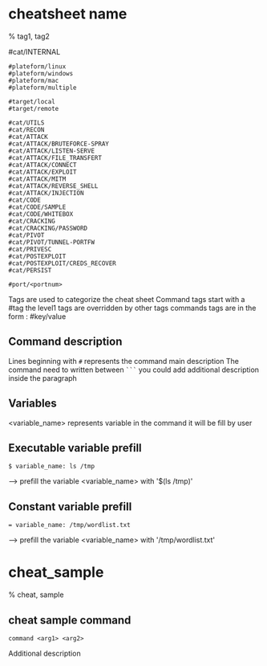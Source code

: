 # cheatsheet name

% tag1, tag2

#cat/INTERNAL

```
#plateform/linux
#plateform/windows
#plateform/mac
#plateform/multiple

#target/local 
#target/remote

#cat/UTILS
#cat/RECON
#cat/ATTACK
#cat/ATTACK/BRUTEFORCE-SPRAY
#cat/ATTACK/LISTEN-SERVE
#cat/ATTACK/FILE_TRANSFERT
#cat/ATTACK/CONNECT
#cat/ATTACK/EXPLOIT
#cat/ATTACK/MITM
#cat/ATTACK/REVERSE_SHELL
#cat/ATTACK/INJECTION
#cat/CODE
#cat/CODE/SAMPLE
#cat/CODE/WHITEBOX
#cat/CRACKING
#cat/CRACKING/PASSWORD
#cat/PIVOT
#cat/PIVOT/TUNNEL-PORTFW
#cat/PRIVESC
#cat/POSTEXPLOIT
#cat/POSTEXPLOIT/CREDS_RECOVER
#cat/PERSIST

#port/<portnum>
```

Tags are used to categorize the cheat sheet
Command tags start with a #tag the level1 tags are overridden by other tags commands tags are in the form : #key/value

## Command description
Lines beginning with `#` represents the command main description
The command need to written between ` ``` `
you could add additional description inside the paragraph

## Variables
<variable_name> represents variable in the command it will be fill by user

## Executable variable prefill
```
$ variable_name: ls /tmp
```
--> prefill the variable <variable_name> with '$(ls /tmp)'

## Constant variable prefill
```
= variable_name: /tmp/wordlist.txt
```
--> prefill the variable <variable_name> with '/tmp/wordlist.txt'

# cheat_sample

% cheat, sample

## cheat sample command
```
command <arg1> <arg2>
```

Additional description
